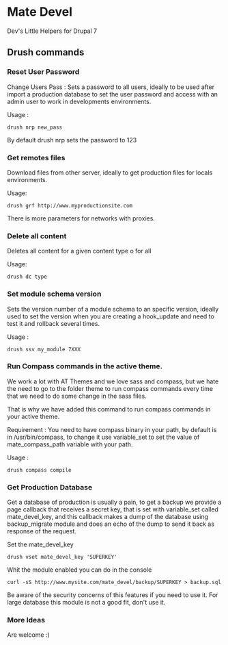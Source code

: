 Mate Devel
==========

Dev's Little Helpers for Drupal 7

## Drush commands

### Reset User Password

Change Users Pass : Sets a password to all users, ideally to be used after import a production
database to set the user password and access with an admin user to work in developments environments.

Usage :

```
drush nrp new_pass
```

By default drush nrp sets the password to 123

### Get remotes files

Download files from other server, ideally to get production files for locals environments.

Usage:

```
drush grf http://www.myproductionsite.com
```

There is more parameters for networks with proxies.

### Delete all content

Deletes all content for a given content type o for all

Usage:

```
drush dc type
```

### Set module schema version

Sets the version number of a module schema to an specific version, ideally used to set
the version when you are creating a hook_update and need to test it and rollback several
times.

Usage :

```
drush ssv my_module 7XXX
```

### Run Compass commands in the active theme.

We work a lot with AT Themes and we love sass and compass, but we hate the need to go
to the folder theme to run compass commands every time that we need to do some change
in the sass files.

That is why we have added this command to run compass commands in your active theme.

Requirement : You need to have compass binary in your path, by default is in /usr/bin/compass,
to change it use variable_set to set the value of mate_compass_path variable with your path.

Usage :

```
drush compass compile
```

### Get Production Database

Get a database of production is usually a pain, to get a backup we provide a page
callback that receives a secret key, that is set with variable_set called mate_devel_key,
and this callback makes a dump of the database using backup_migrate module and does an echo
of the dump to send it back as response of the request.

Set the mate_devel_key

```
drush vset mate_devel_key 'SUPERKEY'
```

Whit the module enabled you can do in the console

```
curl -sS http://www.mysite.com/mate_devel/backup/SUPERKEY > backup.sql
```

Be aware of the security concerns of this features if you need to use it.
For large database this module is not a good fit, don't use it.


### More Ideas

Are welcome :)

